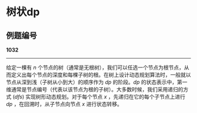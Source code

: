 # 树状dp

## 例题编号

**1032**

------

给定一棵有 $n$ 个节点的树（通常是无根树），我们可以任选一个节点为根节点，从而定义出每个节点的深度和每棵子树的根。在树上设计动态规划算法时，一般就以节点从深到浅（子树从小到大）的顺序作为 $dp$ 的阶段。$dp$ 的状态表示中，第一维通常是节点编号（代表以该节点为根的子树）。大多数时候，我们采用递归的方式 $(dfs)$ 实现树形动态规划。对于每个节点 $x$ ，先递归在它的每个子节点上进行 $dp$ ，在回溯时，从子节点向节点 $x$ 进行状态转移。

